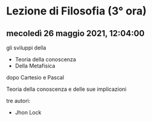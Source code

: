 # Lezione di Filosofia (3° ora)

## mecoledì 26 maggio 2021, 12:04:00

gli sviluppi della
* Teoria della conoscenza
* Della Metafisica 

dopo Cartesio e Pascal


Teoria della conoscenza e delle sue implicazioni 

tre autori:
* Jhon Lock
<!--stackedit_data:
eyJoaXN0b3J5IjpbMjU4OTg5NDYxXX0=
-->